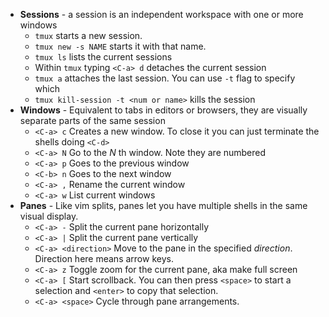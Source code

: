 -   **Sessions** - a session is an independent workspace with one or more windows
    -   `tmux` starts a new session.
    -   `tmux new -s NAME` starts it with that name.
    -   `tmux ls` lists the current sessions
    -   Within `tmux` typing `<C-a> d` detaches the current session
    -   `tmux a` attaches the last session. You can use `-t` flag to specify which
    -  `tmux kill-session -t <num or name>` kills the session
-   **Windows** - Equivalent to tabs in editors or browsers, they are visually separate parts of the same session
    -   `<C-a> c` Creates a new window. To close it you can just terminate the shells doing `<C-d>`
    -   `<C-a> N` Go to the _N_ th window. Note they are numbered
    -   `<C-a> p` Goes to the previous window
    -   `<C-b> n` Goes to the next window
    -   `<C-a> ,` Rename the current window
    -   `<C-a> w` List current windows
-   **Panes** - Like vim splits, panes let you have multiple shells in the same visual display.
    -   `<C-a> -` Split the current pane horizontally
    -   `<C-a> |` Split the current pane vertically
    -   `<C-a> <direction>` Move to the pane in the specified _direction_. Direction here means arrow keys.
    -   `<C-a> z` Toggle zoom for the current pane, aka make full screen
    -   `<C-a> [` Start scrollback. You can then press `<space>` to start a selection and `<enter>` to copy that selection.
    -   `<C-a> <space>` Cycle through pane arrangements.